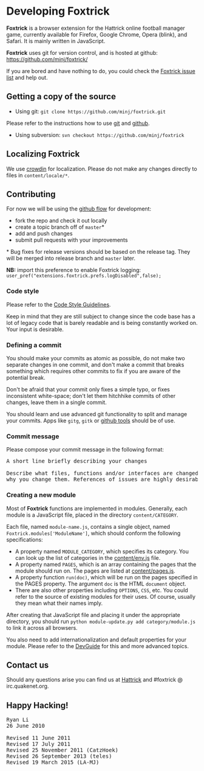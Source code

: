 # Developing Foxtrick

**Foxtrick** is a browser extension for the Hattrick online football manager game, currently available for Firefox, Google Chrome, Opera (blink), and Safari. It is mainly written in JavaScript.

**Foxtrick** uses git for version control, and is hosted at github: 
https://github.com/minj/foxtrick/

If you are bored and have nothing to do, you could check the [Foxtrick issue list](https://github.com/minj/foxtrick/issues) and help out.

## Getting a copy of the source

* Using git:
`git clone https://github.com/minj/foxtrick.git`

Please refer to the instructions how to use [git](http://git-scm.com/book/en/v2) and [github](https://help.github.com/).

* Using subversion:
`svn checkout https://github.com/minj/foxtrick`

## Localizing Foxtrick

We use [crowdin](https://crowdin.com/project/foxtrick) for localization. Please do not make any changes directly to files in `content/locale/*`.

## Contributing

For now we will be using the [github flow](https://guides.github.com/introduction/flow/index.html) for development:
* fork the repo and check it out locally
* create a topic branch off of `master`*
* add and push changes
* submit pull requests with your improvements

\* Bug fixes for release versions should be based on the release tag. They will be merged into release branch and `master` later.

**NB:** import this preference to enable Foxtrick logging:
`user_pref("extensions.foxtrick.prefs.logDisabled",false);`

### Code style
Please refer to the [Code Style Guidelines](maintainer/CodeStyle.md).

Keep in mind that they are still subject to change since the code base has a lot of legacy code that is barely readable and is being constantly worked on. Your input is desirable.

### Defining a commit

You should make your commits as atomic as possible, do not make two separate changes in one commit, and don't make a commit that breaks something which requires other commits to fix if you are aware of the potential break.

Don't be afraid that your commit only fixes a simple typo, or fixes inconsistent white-space; don't let them hitchhike commits of other changes, leave them in a single commit.

You should learn and use advanced git functionality to split and manage your commits. Apps like `gitg`, `gitk` or [github tools](https://windows.github.com/) should be of use.

### Commit message

Please compose your commit message in the following format:
<pre>
A short line briefly describing your changes

Describe what files, functions and/or interfaces are changed and
why you change them. References of issues are highly desirable.
</pre>

### Creating a new module

Most of **Foxtrick** functions are implemented in modules. Generally, each module is a JavaScript file, placed in the directory `content/CATEGORY`.

Each file, named `module-name.js`, contains a single object, named `Foxtrick.modules['ModuleName']`, which should conform the following specifications:
* A property named `MODULE_CATEGORY`, which specifies its category. You can look up the list of categories in the [content/env.js](content/env.js) file.
* A property named `PAGES`, which is an array containing the pages that the module should run on. The pages are listed at [content/pages.js](content/pages.js).
* A property function `run(doc)`, which will be run on the pages specified in the PAGES property. The argument `doc` is the HTML `document` object.
* There are also other properties including `OPTIONS`, `CSS`, etc. You could refer to the source of existing modules for their uses. Of course, usually they mean what their names imply.

After creating that JavaScript file and placing it under the appropriate directory, you should run `python module-update.py add category/module.js` to link it across all browsers.

You also need to add internationalization and default properties for your module. Please refer to the [DevGuide](maintainer/DevGuide.md) for this and more advanced topics.

## Contact us
Should any questions arise you can find us at [Hattrick](https://www.hattrick.org/goto.ashx?path=/Forum/Read.aspx?t=16281487%26n=1%26v=4) and #foxtrick @ irc.quakenet.org.

## Happy Hacking!

<pre>
Ryan Li <ryan@ryanium.com>
26 June 2010

Revised 11 June 2011
Revised 17 July 2011
Revised 25 November 2011 (CatzHoek)
Revised 26 September 2013 (teles)
Revised 19 March 2015 (LA-MJ)
</pre>
